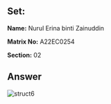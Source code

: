 ## Set:

**Name:** Nurul Erina binti Zainuddin

**Matrix No:** A22EC0254

**Section:** 02

## Answer
![struct6](https://github.com/drshahizan/software-engineering/assets/128160230/b2cb74af-ca2f-4c69-b459-4920db50c9f5)
